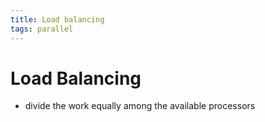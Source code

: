 ```yaml
---
title: Load balancing
tags: parallel 
---
```


# Load Balancing
- divide the work equally among the available processors




















































